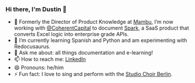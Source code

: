 ### Hi there, I'm Dustin 👋

- 🔭 Formerly the Director of Product Knowledge at [Mambu](https://www.mambu.com), I’m now working with [@CoherentCapital](https://github.com/CoherentCapital) to document [Spark](https://www.coherent.global/products), a SaaS product that converts Excel logic into enterprise grade APIs.
- 🌱 I’m currently learning Spanish and Python and am experimenting with Redocusaurus.
- 💬 Ask me about: all things documentation and e-learning!
- 📫 How to reach me: [LinkedIn](https://www.linkedin.com/in/dustinloflandsmith)
- 😄 Pronouns: he/him
- ⚡ Fun fact: I love to sing and perform with the [Studio Choir Berlin](https://www.studio-chor-berlin.de/).
